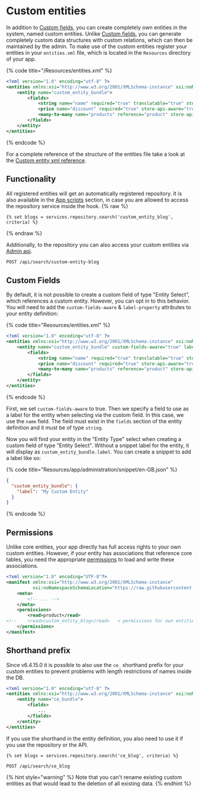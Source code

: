 # Custom entities

In addition to [Custom fields](custom-fields.md), you can create completely own entities in the system, named custom entities.
Unlike [Custom fields](custom-fields.md), you can generate completely custom data structures with custom relations, which can then be maintained by the admin.
To make use of the custom entities register your entities in your `entities.xml` file, which is located in the `Resources` directory of your app.

{% code title="<app root>/Resources/entities.xml" %}

```xml
<?xml version="1.0" encoding="utf-8" ?>
<entities xmlns:xsi="http://www.w3.org/2001/XMLSchema-instance" xsi:noNamespaceSchemaLocation="https://raw.githubusercontent.com/shopware/platform/trunk/src/Core/System/CustomEntity/Xml/entity-1.0.xsd">
    <entity name="custom_entity_bundle">
        <fields>
            <string name="name" required="true" translatable="true" store-api-aware="true" />
            <price name="discount" required="true" store-api-aware="true"/>
            <many-to-many name="products" reference="product" store-api-aware="true" />
        </fields>
    </entity>
</entities>
```

{% endcode %}

For a complete reference of the structure of the entities file take a look at the [Custom entity xml reference](../../../../resources/references/app-reference/entities-reference.md).

## Functionality

All registered entities will get an automatically registered repository. It is also available in the [App scripts](../app-scripts/README.md) section, in case you are allowed to access the repository service inside the hook.
{% raw %}

```twig
{% set blogs = services.repository.search('custom_entity_blog', criteria) %}
```

{% endraw %}

Additionally, to the repository you can also access your custom entities via [Admin api](../../../../concepts/api/admin-api.md).

```bash
POST /api/search/custom-entity-blog
```

## Custom Fields

By default, it is not possible to create a custom field of type "Entity Select", which references a custom entity. However, you can opt in to this behavior. You will need to add the `custom-fields-aware` & `label-property` attributes to your entity definition:

{% code title="Resources/entities.xml" %}

```xml
<?xml version="1.0" encoding="utf-8" ?>
<entities xmlns:xsi="http://www.w3.org/2001/XMLSchema-instance" xsi:noNamespaceSchemaLocation="https://raw.githubusercontent.com/shopware/platform/trunk/src/Core/System/CustomEntity/Xml/entity-1.0.xsd">
    <entity name="custom_entity_bundle" custom-fields-aware="true" label-property="name">
        <fields>
            <string name="name" required="true" translatable="true" store-api-aware="true" />
            <price name="discount" required="true" store-api-aware="true"/>
            <many-to-many name="products" reference="product" store-api-aware="true" />
        </fields>
    </entity>
</entities>
```

{% endcode %}

First, we set `custom-fields-aware` to true. Then we specify a field to use as a label for the entity when selecting via the custom field. In this case, we use the `name` field. The field must exist in the `fields` section of the entity definition and it must be of type `string`.

Now you will find your entity in the "Entity Type" select when creating a custom field of type "Entity Select". Without a snippet label for the entity, it will display as `custom_entity_bundle.label`. You can create a snippet to add a label like so:

{% code title="Resources/app/administration/snippet/en-GB.json" %}

```json
{
  "custom_entity_bundle": {
    "label": "My Custom Entity"
  }
}
```

{% endcode %}

## Permissions

Unlike core entities, your app directly has full access rights to your own custom entities. However, if your entity has associations that reference core tables,
you need the appropriate [permissions](../../../../resources/references/app-reference/manifest-reference.md) to load and write these associations.

```xml
<?xml version="1.0" encoding="UTF-8"?>
<manifest xmlns:xsi="http://www.w3.org/2001/XMLSchema-instance"
          xsi:noNamespaceSchemaLocation="https://raw.githubusercontent.com/shopware/platform/trunk/src/Core/Framework/App/Manifest/Schema/manifest-2.0.xsd">
    <meta>
        <!-- ... -->
    </meta>
    <permissions>
        <read>product</read>
<!--    <read>custom_entity_blog</read>   < permissions for own entities are automatically set  -->
    </permissions>
</manifest>
```

## Shorthand prefix

Since v6.4.15.0 it is possible to also use the `ce_` shorthand prefix for your custom entities to prevent problems with length restrictions of names inside the DB.

```xml
<?xml version="1.0" encoding="utf-8" ?>
<entities xmlns:xsi="http://www.w3.org/2001/XMLSchema-instance" xsi:noNamespaceSchemaLocation="https://raw.githubusercontent.com/shopware/platform/trunk/src/Core/System/CustomEntity/Xml/entity-1.0.xsd">
    <entity name="ce_bundle">
        <fields>
            ...
        </fields>
    </entity>
</entities>
```

If you use the shorthand in the entity definition, you also need to use it if you use the repository or the API.

```twig
{% set blogs = services.repository.search('ce_blog', criteria) %}
```

```bash
POST /api/search/ce_blog
```

{% hint style="warning" %}
Note that you can't rename existing custom entities as that would lead to the deletion of all existing data.
{% endhint %}
